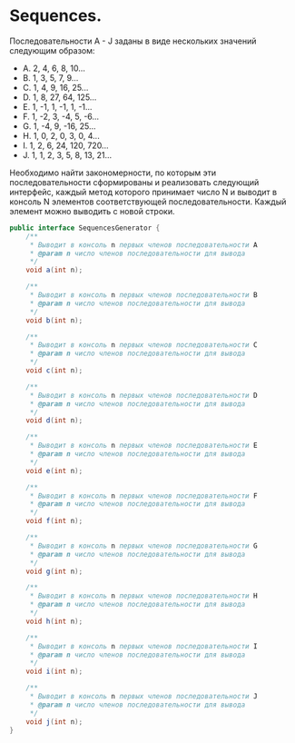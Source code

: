 # Sequences.

Последовательности A - J заданы в виде нескольких значений следующим образом:
- A. 2, 4, 6, 8, 10...
- B. 1, 3, 5, 7, 9...
- C. 1, 4, 9, 16, 25...
- D. 1, 8, 27, 64, 125...
- E. 1, -1, 1, -1, 1, -1...
- F. 1, -2, 3, -4, 5, -6...
- G. 1, -4, 9, -16, 25...
- H. 1, 0, 2, 0, 3, 0, 4...
- I. 1, 2, 6, 24, 120, 720...
- J. 1, 1, 2, 3, 5, 8, 13, 21...

Необходимо найти закономерности, по которым эти последовательности сформированы и реализовать следующий интерфейс, каждый метод которого принимает число N и выводит в консоль N элементов соответствующей последовательности. Каждый элемент можно выводить с новой строки.

```java
public interface SequencesGenerator {
    /**
     * Выводит в консоль n первых членов последовательности A
     * @param n число членов последовательности для вывода
     */
    void a(int n);

    /**
     * Выводит в консоль n первых членов последовательности B
     * @param n число членов последовательности для вывода
     */
    void b(int n);

    /**
     * Выводит в консоль n первых членов последовательности C
     * @param n число членов последовательности для вывода
     */
    void c(int n);

    /**
     * Выводит в консоль n первых членов последовательности D
     * @param n число членов последовательности для вывода
     */
    void d(int n);

    /**
     * Выводит в консоль n первых членов последовательности E
     * @param n число членов последовательности для вывода
     */
    void e(int n);

    /**
     * Выводит в консоль n первых членов последовательности F
     * @param n число членов последовательности для вывода
     */
    void f(int n);

    /**
     * Выводит в консоль n первых членов последовательности G
     * @param n число членов последовательности для вывода
     */
    void g(int n);

    /**
     * Выводит в консоль n первых членов последовательности H
     * @param n число членов последовательности для вывода
     */
    void h(int n);

    /**
     * Выводит в консоль n первых членов последовательности I
     * @param n число членов последовательности для вывода
     */
    void i(int n);

    /**
     * Выводит в консоль n первых членов последовательности J
     * @param n число членов последовательности для вывода
     */
    void j(int n);
}
```